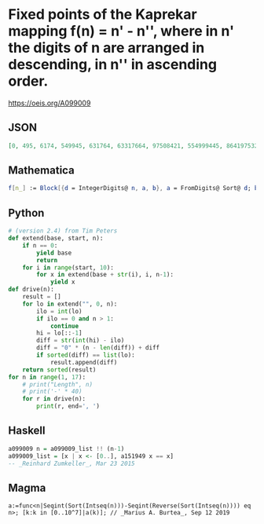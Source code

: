 # Fixed points of the Kaprekar mapping f\(n\) \= n' \- n'', where in n' the digits of n are arranged in descending, in n'' in ascending order\.
https://oeis.org/A099009
## JSON
```JSON
[0, 495, 6174, 549945, 631764, 63317664, 97508421, 554999445, 864197532, 6333176664, 9753086421, 9975084201, 86431976532, 555499994445, 633331766664, 975330866421, 997530864201, 999750842001, 8643319766532, 63333317666664]
```
## Mathematica
```Mathematica
f[n_] := Block[{d = IntegerDigits@ n, a, b}, a = FromDigits@ Sort@ d; b = FromDigits@ Reverse@ Sort@ d; n == b - a]; Select[Range@ 1000000, f] (* _Michael De Vlieger_, Mar 20 2015 *)
```
## Python
```Python
# (version 2.4) from Tim Peters
def extend(base, start, n):
    if n == 0:
        yield base
        return
    for i in range(start, 10):
        for x in extend(base + str(i), i, n-1):
            yield x
def drive(n):
    result = []
    for lo in extend("", 0, n):
        ilo = int(lo)
        if ilo == 0 and n > 1:
            continue
        hi = lo[::-1]
        diff = str(int(hi) - ilo)
        diff = "0" * (n - len(diff)) + diff
        if sorted(diff) == list(lo):
            result.append(diff)
    return sorted(result)
for n in range(1, 17):
    # print("Length", n)
    # print('-' * 40)
    for r in drive(n):
        print(r, end=', ')
```
## Haskell
```Haskell
a099009 n = a099009_list !! (n-1)
a099009_list = [x | x <- [0..], a151949 x == x]
-- _Reinhard Zumkeller_, Mar 23 2015
```
## Magma
```Magma
a:=func<n|Seqint(Sort(Intseq(n)))-Seqint(Reverse(Sort(Intseq(n)))) eq n>; [k:k in [0..10^7]|a(k)]; // _Marius A. Burtea_, Sep 12 2019
```

